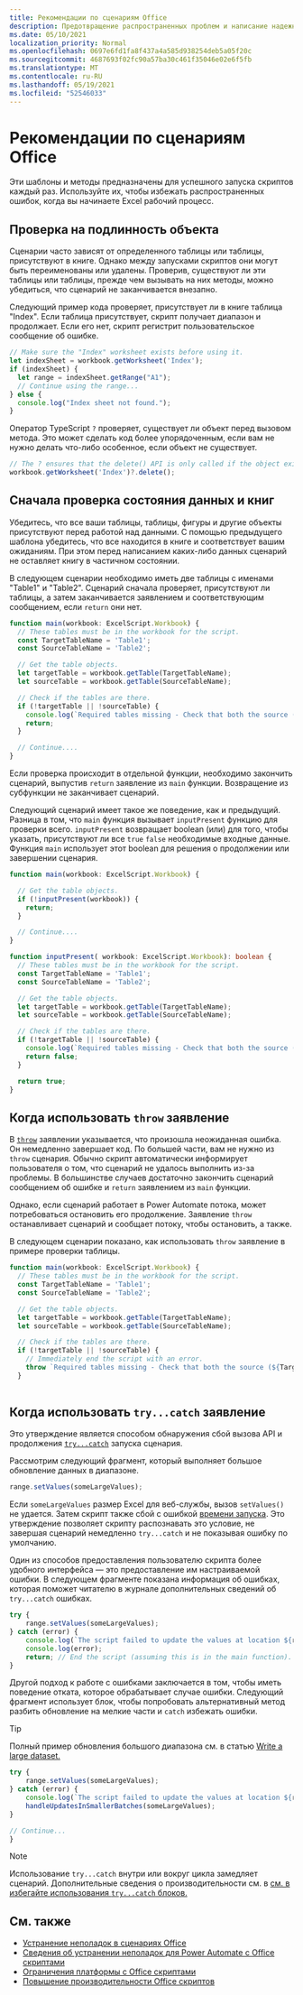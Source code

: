 ```yaml
---
title: Рекомендации по сценариям Office
description: Предотвращение распространенных проблем и написание надежных Office скриптов, которые могут обрабатывать неожиданные входные данные или данные.
ms.date: 05/10/2021
localization_priority: Normal
ms.openlocfilehash: 0697e6fd1fa8f437a4a585d938254deb5a05f20c
ms.sourcegitcommit: 4687693f02fc90a57ba30c461f35046e02e6f5fb
ms.translationtype: MT
ms.contentlocale: ru-RU
ms.lasthandoff: 05/19/2021
ms.locfileid: "52546033"
---
```

# <a name="best-practices-in-office-scripts"></a>Рекомендации по сценариям Office

Эти шаблоны и методы предназначены для успешного запуска скриптов каждый раз. Используйте их, чтобы избежать распространенных ошибок, когда вы начинаете Excel рабочий процесс.

## <a name="verify-an-object-is-present"></a>Проверка на подлинность объекта

Сценарии часто зависят от определенного таблицы или таблицы, присутствуют в книге. Однако между запусками скриптов они могут быть переименованы или удалены. Проверив, существуют ли эти таблицы или таблицы, прежде чем вызывать на них методы, можно убедиться, что сценарий не заканчивается внезапно.

Следующий пример кода проверяет, присутствует ли в книге таблица "Index". Если таблица присутствует, скрипт получает диапазон и продолжает. Если его нет, скрипт регистрит пользовательское сообщение об ошибке.

```TypeScript
// Make sure the "Index" worksheet exists before using it.
let indexSheet = workbook.getWorksheet('Index');
if (indexSheet) {
  let range = indexSheet.getRange("A1");
  // Continue using the range...
} else {
  console.log("Index sheet not found.");
}
```

Оператор TypeScript `?` проверяет, существует ли объект перед вызовом метода. Это может сделать код более упорядоченным, если вам не нужно делать что-либо особенное, если объект не существует.

```TypeScript
// The ? ensures that the delete() API is only called if the object exists.
workbook.getWorksheet('Index')?.delete();
```

## <a name="validate-data-and-workbook-state-first"></a>Сначала проверка состояния данных и книг

Убедитесь, что все ваши таблицы, таблицы, фигуры и другие объекты присутствуют перед работой над данными. С помощью предыдущего шаблона убедитесь, что все находится в книге и соответствует вашим ожиданиям. При этом перед написанием каких-либо данных сценарий не оставляет книгу в частичном состоянии.

В следующем сценарии необходимо иметь две таблицы с именами "Table1" и "Table2". Сценарий сначала проверяет, присутствуют ли таблицы, а затем заканчивается заявлением и соответствующим сообщением, если `return` они нет.

```TypeScript
function main(workbook: ExcelScript.Workbook) {
  // These tables must be in the workbook for the script.
  const TargetTableName = 'Table1';
  const SourceTableName = 'Table2';

  // Get the table objects.
  let targetTable = workbook.getTable(TargetTableName);
  let sourceTable = workbook.getTable(SourceTableName);

  // Check if the tables are there.
  if (!targetTable || !sourceTable) {
    console.log(`Required tables missing - Check that both the source (${TargetTableName}) and target (${SourceTableName}) tables are present before running the script.`);
    return;
  }

  // Continue....
}
```

Если проверка происходит в отдельной функции, необходимо закончить сценарий, выпустив `return` заявление из `main` функции. Возвращение из субфункции не заканчивает сценарий.

Следующий сценарий имеет такое же поведение, как и предыдущий. Разница в том, что `main` функция вызывает `inputPresent` функцию для проверки всего. `inputPresent` возвращает boolean (или) для того, чтобы указать, присутствуют ли все `true` `false` необходимые входные данные. Функция `main` использует этот boolean для решения о продолжении или завершении сценария.

```TypeScript
function main(workbook: ExcelScript.Workbook) {

  // Get the table objects.
  if (!inputPresent(workbook)) {
    return;
  }

  // Continue....
}

function inputPresent( workbook: ExcelScript.Workbook): boolean {
  // These tables must be in the workbook for the script.
  const TargetTableName = 'Table1';
  const SourceTableName = 'Table2';

  // Get the table objects.
  let targetTable = workbook.getTable(TargetTableName);
  let sourceTable = workbook.getTable(SourceTableName);

  // Check if the tables are there.
  if (!targetTable || !sourceTable) {
    console.log(`Required tables missing - Check that both the source (${TargetTableName}) and target (${SourceTableName}) tables are present before running the script.`);
    return false;
  }

  return true;
}
```

## <a name="when-to-use-a-throw-statement"></a>Когда использовать `throw` заявление

В [`throw`](https://developer.mozilla.org/docs/web/javascript/reference/statements/throw) заявлении указывается, что произошла неожиданная ошибка. Он немедленно завершает код. По большей части, вам не нужно из `throw` сценария. Обычно скрипт автоматически информирует пользователя о том, что сценарий не удалось выполнить из-за проблемы. В большинстве случаев достаточно закончить сценарий сообщением об ошибке и `return` заявлением из `main` функции.

Однако, если сценарий работает в Power Automate потока, может потребоваться остановить его продолжение. Заявление `throw` останавливает сценарий и сообщает потоку, чтобы остановить, а также.

В следующем сценарии показано, как использовать `throw` заявление в примере проверки таблицы.

```TypeScript
function main(workbook: ExcelScript.Workbook) {
  // These tables must be in the workbook for the script.
  const TargetTableName = 'Table1';
  const SourceTableName = 'Table2';

  // Get the table objects.
  let targetTable = workbook.getTable(TargetTableName);
  let sourceTable = workbook.getTable(SourceTableName);

  // Check if the tables are there.
  if (!targetTable || !sourceTable) {
    // Immediately end the script with an error.
    throw `Required tables missing - Check that both the source (${TargetTableName}) and target (${SourceTableName}) tables are present before running the script.`;
  }
  
```

## <a name="when-to-use-a-trycatch-statement"></a>Когда использовать `try...catch` заявление

Это утверждение является способом обнаружения сбой вызова API и продолжения [`try...catch`](https://developer.mozilla.org/docs/Web/JavaScript/Reference/Statements/try...catch) запуска сценария.

Рассмотрим следующий фрагмент, который выполняет большое обновление данных в диапазоне.

```TypeScript
range.setValues(someLargeValues);
```

Если `someLargeValues` размер Excel для веб-службы, вызов `setValues()` не удается. Затем скрипт также сбой с ошибкой [времени запуска](../testing/troubleshooting.md#runtime-errors). Это утверждение позволяет скрипту распознавать это условие, не завершая сценарий немедленно `try...catch` и не показывая ошибку по умолчанию.

Один из способов предоставления пользователю скрипта более удобного интерфейса — это предоставление им настраиваемой ошибки. В следующем фрагменте показана информация об ошибках, которая поможет читателю в журнале дополнительных сведений об `try...catch` ошибках.

```TypeScript
try {
    range.setValues(someLargeValues);
} catch (error) {
    console.log(`The script failed to update the values at location ${range.getAddress()}. Please inspect and run again.`);
    console.log(error);
    return; // End the script (assuming this is in the main function).
}
```

Другой подход к работе с ошибками заключается в том, чтобы иметь поведение отката, которое обрабатывает случае ошибки. Следующий фрагмент использует блок, чтобы попробовать альтернативный метод разбить обновление на мелкие части и `catch` избежать ошибки.

> [!TIP]
> Полный пример обновления большого диапазона см. в статью [Write a large dataset.](../resources/samples/write-large-dataset.md)

```TypeScript
try {
    range.setValues(someLargeValues);
} catch (error) {
    console.log(`The script failed to update the values at location ${range.getAddress()}. Trying a different approach.`);
    handleUpdatesInSmallerBatches(someLargeValues);
}

// Continue...
}
```

> [!NOTE]
> Использование `try...catch` внутри или вокруг цикла замедляет сценарий. Дополнительные сведения о производительности см. в [см. в избегайте использования `try...catch` блоков.](web-client-performance.md#avoid-using-trycatch-blocks-in-or-surrounding-loops)

## <a name="see-also"></a>См. также

- [Устранение неполадок в сценариях Office](../testing/troubleshooting.md)
- [Сведения об устранении неполадок для Power Automate с Office скриптами](../testing/power-automate-troubleshooting.md)
- [Ограничения платформы с Office скриптами](../testing/platform-limits.md)
- [Повышение производительности Office скриптов](web-client-performance.md)
